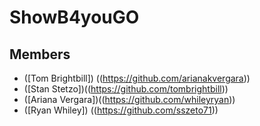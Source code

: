 # ShowB4youGO
## Members 
* ([Tom Brightbill]) ((https://github.com/arianakvergara))
* ([Stan Stetzo])((https://github.com/tombrightbill))
* ([Ariana Vergara])((https://github.com/whileyryan))
* ([Ryan Whiley]) ((https://github.com/sszeto71))

